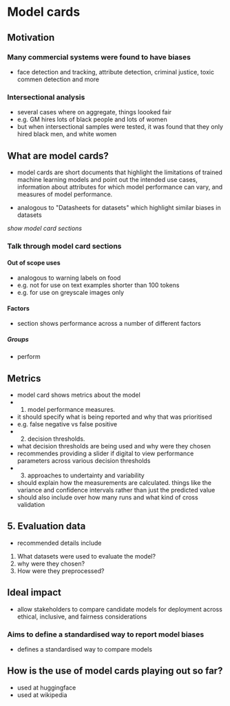 # Model cards

## Motivation

### Many commercial systems were found to have biases

- face detection and tracking, attribute detection, criminal justice, toxic commen detection and more

### Intersectional analysis

- several cases where on aggregate, things loooked fair
- e.g. GM hires lots of black people and lots of women
- but when intersectional samples were tested, it was found that they only hired black men, and white women

## What are model cards?

- model cards are short documents that highlight the limitations of trained machine learning models and point out the intended use cases, information about attributes for which model performance can vary, and measures of model performance.

- analogous to "Datasheets for datasets" which highlight similar biases in datasets

_show model card sections_

### Talk through model card sections

#### Out of scope uses

- analogous to warning labels on food
- e.g. not for use on text examples shorter than 100 tokens
- e.g. for use on greyscale images only

#### Factors

- section shows performance across a number of different factors

##### Groups

- perform

## Metrics

- model card shows metrics about the model
- 1. model performance measures.
- it should specify what is being reported and why that was prioritised
- e.g. false negative vs false positive
- 2. decision thresholds.
- what decision thresholds are being used and why were they chosen
- recommendes providing a slider if digital to view performance parameters across various decision thresholds
- 3. approaches to undertainty and variability
- should explain how the measurements are calculated. things like the variance and confidence intervals rather than just the predicted value
- should also include over how many runs and what kind of cross validation

## 5. Evaluation data

- recommended details include

1. What datasets were used to evaluate the model?
2. why were they chosen?
3. How were they preprocessed?

## Ideal impact

- allow stakeholders to compare candidate models for deployment across ethical, inclusive, and fairness considerations

### Aims to define a standardised way to report model biases

- defines a standardised way to compare models

## How is the use of model cards playing out so far?

- used at huggingface
- used at wikipedia
